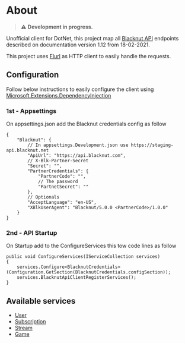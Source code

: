 # About

> :warning: **Development in progress.**

Unofficial client for DotNet, this project map all [Blacknut API](http://www.blacknut.com) endpoints described on documentation version 1.12 from 18-02-2021.

This project uses [Flurl](https://flurl.dev/) as HTTP client to easily handle the requests.

## Configuration

Follow below instructions to easily configure the client using [Microsoft.Extensions.DependencyInjection](https://www.nuget.org/packages/Microsoft.Extensions.DependencyInjection)

### 1st - Appsettings

On appsettings.json add the Blacknut credentials config as follow

    {
	    "Blacknut": {
		    // In appsettings.Development.json use https://staging-api.blacknut.net
		    "ApiUrl": "https://api.blacknut.com",
		    // X-Blk-Partner-Secret
		    "Secret": "",
		    "PartnerCredentials": {
			    "PartnerCode": "",
			    // The password
			    "PartnetSecret": ""
		    },
		    // Optionals
		    "AcceptLanguage": "en-US",
		    "XBlkUserAgent": "Blacknut/5.0.0 <PartnerCode>/1.0.0"
	    }
    }

### 2nd - API Startup

On Startup add to the ConfigureServices this tow code lines as follow

    public void ConfigureServices(IServiceCollection services)
    {
		services.Configure<BlacknutCredentials>(Configuration.GetSection(BlacknutCredentials.configSection));
		services.BlacknutApiClientRegisterServices();
	}


## Available services

 - [User](src/BlacknutApiClient/Interfaces/Services/IUserService.cs)
 - [Subscription](src/BlacknutApiClient/Interfaces/Services/ISubscriptionService.cs)
 - [Stream](src/BlacknutApiClient/Interfaces/Services/IStreamService.cs)
 - [Game](src/BlacknutApiClient/Interfaces/Services/IGameService.cs)